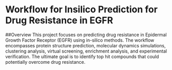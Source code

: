 # Workflow for Insilico Prediction for Drug Resistance in EGFR
##Overview
This project focuses on predicting drug resistance in Epidermal Growth Factor Receptor (EGFR) using in-silico methods. The workflow encompasses protein structure prediction, molecular dynamics simulations, clustering analysis, virtual screening, enrichment analysis, and experimental verification. The ultimate goal is to identify top hit compounds that could potentially overcome drug resistance.
